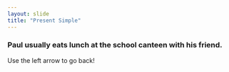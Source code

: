 ```yaml
---
layout: slide
title: "Present Simple"
---
```

<h3>Paul usually <b>eats</b> lunch at the school canteen with his friend.</h3>

Use the left arrow to go back!
